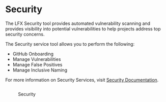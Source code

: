 # Security

The LFX Security tool provides automated vulnerability scanning and provides visibility into potential vulnerabilities to help projects address top security concerns.

The Security service tool allows you to perform the following:

* GitHub Onboarding
* Manage Vulnerabilities
* Manage False Positives
* Manage Inclusive Naming

For more information on Security Services, visit [Security Documentation](https://docs.linuxfoundation.org/lfx/security).

<figure><img src="../../../../.gitbook/assets/Sec2 (1).png" alt=""><figcaption><p>Security</p></figcaption></figure>
